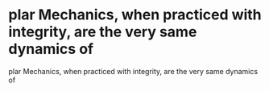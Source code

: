# plar Mechanics, when practiced with integrity, are the very same dynamics of

plar Mechanics, when practiced with integrity, are the very same dynamics of